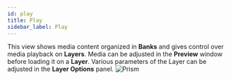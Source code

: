 ```yaml
---
id: play
title: Play
sidebar_label: Play
---
```

This view shows media content organized in **Banks** and gives control over media playback on **Layers**.
Media can be adjusted in the **Preview** window before loading it on a **Layer**. Various parameters of the Layer can be adjusted in the **Layer Options** panel.
![Prism](/prism-images/play/prism-play-view.png)